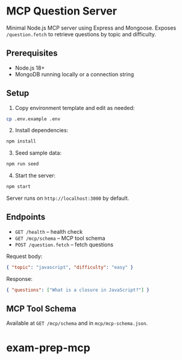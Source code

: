 # MCP Question Server

Minimal Node.js MCP server using Express and Mongoose. Exposes `/question.fetch` to retrieve questions by topic and difficulty.

## Prerequisites

- Node.js 18+
- MongoDB running locally or a connection string

## Setup

1. Copy environment template and edit as needed:

```bash
cp .env.example .env
```

2. Install dependencies:

```bash
npm install
```

3. Seed sample data:

```bash
npm run seed
```

4. Start the server:

```bash
npm start
```

Server runs on `http://localhost:3000` by default.

## Endpoints

- `GET /health` – health check
- `GET /mcp/schema` – MCP tool schema
- `POST /question.fetch` – fetch questions

Request body:

```json
{ "topic": "javascript", "difficulty": "easy" }
```

Response:

```json
{ "questions": ["What is a closure in JavaScript?"] }
```

## MCP Tool Schema

Available at `GET /mcp/schema` and in `mcp/mcp-schema.json`.

# exam-prep-mcp